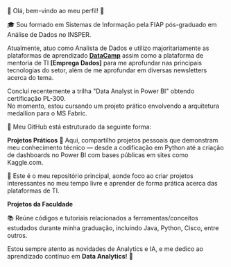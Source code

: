 🔹 Olá, bem-vindo ao meu perfil! 👋

🎓 Sou formado em Sistemas de Informação pela FIAP pós-graduado em Análise de Dados no INSPER. 

Atualmente, atuo como Analista de Dados e utilizo majoritariamente as plataformas de aprendizado **[DataCamp](https://www.datacamp.com/)** assim como a plataforma de mentoria de TI  **[Emprega Dados]** para me aprofundar nas principais tecnologias do setor, além de me aprofundar em diversas newsletters acerca do tema.

Concluí recentemente a trilha "Data Analyst in Power BI" obtendo certificação PL-300. <br>No momento, estou cursando um projeto prático envolvendo a arquitetura medallion para o MS Fabric. 

📌 Meu GitHub está estruturado da seguinte forma:

**Projetos Práticos**
📂 Aqui, compartilho projetos pessoais que demonstram meu conhecimento técnico — desde a codificação em Python até a criação de dashboards no Power BI com bases públicas em sites como Kaggle.com.

🎯 Este é o meu repositório principal, aonde foco ao criar projetos interessantes no meu tempo livre e aprender de forma prática acerca das plataformas de TI.

**Projetos da Faculdade**

📚 Reúne códigos e tutoriais relacionados a ferramentas/conceitos estudados durante minha graduação, incluindo Java, Python, Cisco, entre outros.

Estou sempre atento as novidades de Analytics e IA, e me dedico ao aprendizado contínuo em **Data Analytics!** 🚀 
